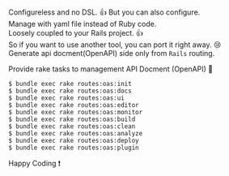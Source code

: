 Configureless and no DSL. 👍 But you can also configure.  
Manage with yaml file instead of Ruby code.  
Loosely coupled to your Rails project. 👍  
So if you want to use another tool, you can port it right away. 😢  
Generate api docment(OpenAPI) side only from `Rails` routing.  
  
Provide rake tasks to management API Docment (OpenAPI) 🎉  
  
    $ bundle exec rake routes:oas:init
    $ bundle exec rake routes:oas:docs
    $ bundle exec rake routes:oas:ui
    $ bundle exec rake routes:oas:editor
    $ bundle exec rake routes:oas:monitor
    $ bundle exec rake routes:oas:build
    $ bundle exec rake routes:oas:clean
    $ bundle exec rake routes:oas:analyze
    $ bundle exec rake routes:oas:deploy
    $ bundle exec rake routes:oas:plugin

  
Happy Coding ❗️
